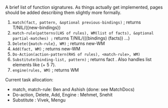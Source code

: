 A brief list of function signatures.  As things actually get implemented, pages should be added describing them slightly more formally.

  1. `match(fact, pattern, &optional previous-bindings)` ; returns T/NIL/({new-bindings})
  1. `match-rule(patterns(LHS of rules), WM(list of facts), &optional partial-matches) ;` returns T/NIL/(((bindings) (facts)) ...)
  1. `Delete({match-rule}, WM)` ; returns new-WM
  1. `Add(fact, WM)` ; returns new-WM
  1. `Do-Action(action-pattern(RHS of rules), <match-rule>, WM)`
  1. `Substitute(binding-list, pattern)` ; returns fact . Also handles list elements like (+ 5 7).
  1. `engine(rules, WM)` ; returns WM


Current task allocation:

  * match, match-rule:  Ben and Ashish (done: see MatchDocs)
  * Do-action, Delete, Add, Engine : Mehmet, Snehit
  * Substitute : Vivek, Mengu